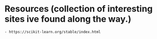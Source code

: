 

# Resources (collection of interesting sites ive found along the way.)
    - https://scikit-learn.org/stable/index.html